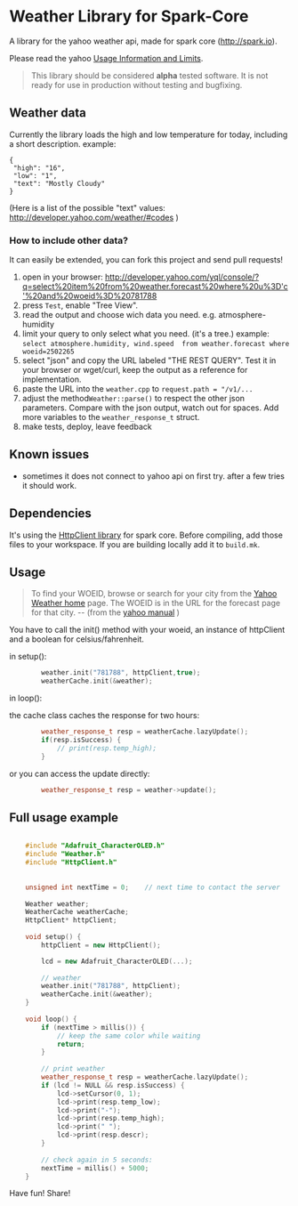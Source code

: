Weather Library for Spark-Core
=============

A library for the yahoo weather api, made for spark core (http://spark.io).

Please read the yahoo [Usage Information and Limits](http://developer.yahoo.com/yql/guide/usage_info_limits.html). 

> This library should be considered **alpha** tested software.  It is not ready for use in production without testing and bugfixing. 

## Weather data
Currently the library loads the high and low temperature for today, including a short description. example: 

	{
	 "high": "16",
	 "low": "1",
	 "text": "Mostly Cloudy"
	}

(Here is a list of the possible "text" values: http://developer.yahoo.com/weather/#codes )

### How to include other data?
It can easily be extended, you can fork this project and send pull requests!

1. open in your browser:  http://developer.yahoo.com/yql/console/?q=select%20item%20from%20weather.forecast%20where%20u%3D'c'%20and%20woeid%3D%20781788
2. press ``Test``, enable "Tree View".
3. read the output and choose wich data you need. e.g. atmosphere-humidity
4. limit your query to only select what you need. (it's a tree.) example: ``select atmosphere.humidity, wind.speed  from weather.forecast where woeid=2502265``
5. select "json" and copy the URL labeled "THE REST QUERY". Test it in your browser or wget/curl, keep the output as a reference for implementation. 
6. paste the URL into the ``weather.cpp`` to ``request.path = "/v1/...``
7. adjust the method``Weather::parse()`` to respect the other json parameters. Compare with the json output, watch out for spaces. Add more variables to the ``weather_response_t`` struct. 
8. make tests, deploy, leave feedback


## Known issues
* sometimes it does not connect to yahoo api on first try. after a few tries it should work. 

## Dependencies
It's using the [HttpClient library](https://github.com/nmattisson/HttpClient) for spark core. Before compiling, add those files to your workspace. If you are building locally add it to `build.mk`. 


## Usage
> To find your WOEID, browse or search for your city from the [Yahoo Weather home](http://weather.yahoo.com/) page. 
> The WOEID is in the URL for the forecast page for that city. 
> -- (from the [yahoo manual](http://developer.yahoo.com/weather/#req) )


You have to call the init() method with your woeid, an instance of httpClient and a boolean for celsius/fahrenheit. 

in setup(): 

```c++
		weather.init("781788", httpClient,true);
		weatherCache.init(&weather); 
```


in loop(): 

the cache class caches the response for two hours: 
```c++
		weather_response_t resp = weatherCache.lazyUpdate();
		if(resp.isSuccess) {
			// print(resp.temp_high);
		}
```


or you can access the update directly: 
```c++
		weather_response_t resp = weather->update();
```

## Full usage example
```c++

	#include "Adafruit_CharacterOLED.h"
	#include "Weather.h"
	#include "HttpClient.h"
	
	
	unsigned int nextTime = 0;    // next time to contact the server
	
	Weather weather;
	WeatherCache weatherCache;
	HttpClient* httpClient;
	
	void setup() {
		httpClient = new HttpClient();

		lcd = new Adafruit_CharacterOLED(...);
	
		// weather
		weather.init("781788", httpClient);
		weatherCache.init(&weather); 
	}
	
	void loop() {
		if (nextTime > millis()) {
			// keep the same color while waiting
			return;
		}
	 
		// print weather
		weather_response_t resp = weatherCache.lazyUpdate();
		if (lcd != NULL && resp.isSuccess) {
			lcd->setCursor(0, 1);
			lcd->print(resp.temp_low);
			lcd->print("-");
			lcd->print(resp.temp_high);
			lcd->print(" ");
			lcd->print(resp.descr);
		}
	
		// check again in 5 seconds:
		nextTime = millis() + 5000;
	}
```

Have fun! Share!